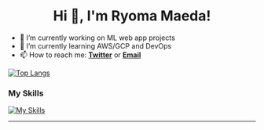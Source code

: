 <h1 align="center"> Hi 👋, I'm Ryoma Maeda!</h1>


- 🔭 I’m currently working on ML web app projects
- 🌱 I’m currently learning AWS/GCP and DevOps
- 📫 How to reach me: [**Twitter**][twitter] or [**Email**][email]

[![Top Langs](https://github-readme-stats.vercel.app/api/top-langs/?username=cheeseNA&layout=compact&theme=dark)](https://github.com/anuraghazra/github-readme-stats)

### My Skills
[![My Skills](https://skillicons.dev/icons?i=gcp,aws,terraform,kubernetes,fastapi,firebase,graphql,mongodb,redis,mysql,pytorch,selenium,sentry,react,tailwind,nextjs,vercel,raspberrypi&perline=9)](https://skillicons.dev)

---

[twitter]: https://twitter.com/_cheesena
[linkedin]: https://www.linkedin.com/in/RyomaMaeda
[github]: https://github.com/cheeseNA
[instagram]: https://www.instagram.com/ryoumae_romae
[email]: mailto:kurocat2000@gmail.com
